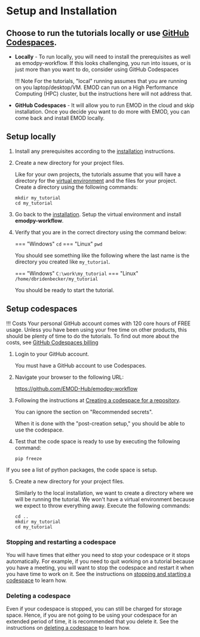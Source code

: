 # Setup and Installation

## Choose to run the tutorials locally or use [GitHub Codespaces](https://docs.github.com/en/codespaces/about-codespaces/what-are-codespaces).

- **Locally** - To run locally, you will need to install the prerequisites as well
as emodpy-workflow.  If this looks challenging, you run into issues, or is just
more than you want to do, consider using GitHub Codespaces

    !!! Note
        For the tutorials, "local" running assumes that you are running on
        you laptop/desktop/VM.  EMOD can run on a High Performance Computing (HPC)
        cluster, but the instructions here will not address that.

- **GitHub Codespaces** - It will allow you to run EMOD in the cloud and
skip installation.  Once you decide you want to do more with EMOD,
you can come back and install EMOD locally.

## Setup locally

1. Install any prerequisites according to the [installation](../installation.md#software-prerequisites) instructions.

2. Create a new directory for your project files.

    Like for your own projects, the tutorials assume that you will have a directory
    for the [virtual environment](../reference/virtual_environments.md) and the files
    for your project.  Create a directory using the following commands:

    ```
    mkdir my_tutorial
    cd my_tutorial
    ```

3. Go back to the [installation](../installation.md#setup-virtual-environment).  Setup the virtual environment and install **emodpy-workflow**.

4. Verify that you are in the correct directory using the command below:

    === "Windows"
        ```
        cd
        ```
    === "Linux"
        ```
        pwd
        ```
    
    You should see something like the following where the last name is the directory
    you created like `my_tutorial`.

    === "Windows"
        ```
        C:\work\my_tutorial
        ```
    === "Linux"
        ```
        /home/dbridenbecker/my_tutorial
        ```

    You should be ready to start the tutorial.

## Setup codespaces

!!! Costs
    Your personal GitHub account comes with 120 core hours of FREE usage.  Unless
    you have been using your free time on other products, this should be plenty of
    time to do the tutorials.  To find out more about the costs, see
    [GitHub Codespaces billing](https://docs.github.com/en/billing/concepts/product-billing/github-codespaces)

1. Login to your GitHub account.

    You must have a GitHub account to use Codespaces.

2. Navigate your browser to the following URL:

    https://github.com/EMOD-Hub/emodpy-workflow

3. Following the instructions at
[Creating a codespace for a repository](https://docs.github.com/en/codespaces/developing-in-a-codespace/creating-a-codespace-for-a-repository).

    You can ignore the section on "Recommended secrets".

    When it is done with the "post-creation setup," you should be able to use
    the codespace.

4. Test that the code space is ready to use by executing the following command:

    ```
    pip freeze
    ```

If you see a list of python packages, the code space is setup.

5. Create a new directory for your project files.

    Similarly to the local installation, we want to create a directory where we will
    be running the tutorial.  We won't have a virtual environment because we expect to
    throw everything away.  Execute the following commands:

    ```
    cd ..
    mkdir my_tutorial
    cd my_tutorial
    ```

### Stopping and restarting a codespace

You will have times that either you need to stop your codespace or it stops
automatically.  For example, if you need to quit working on a tutorial because
you have a meeting, you will want to stop the codespace and restart it when
you have time to work on it.  See the instructions on
[stopping and starting a codespace](https://docs.github.com/en/codespaces/developing-in-a-codespace/stopping-and-starting-a-codespace) to learn how.

### Deleting a codespace

Even if your codespace is stopped, you can still be charged for storage space.
Hence, if you are not going to be using your codespace for an extended period of time,
it is recommended that you delete it.  See the instructions on
[deleting a codespace](https://docs.github.com/en/codespaces/developing-in-a-codespace/deleting-a-codespace) to learn how.
